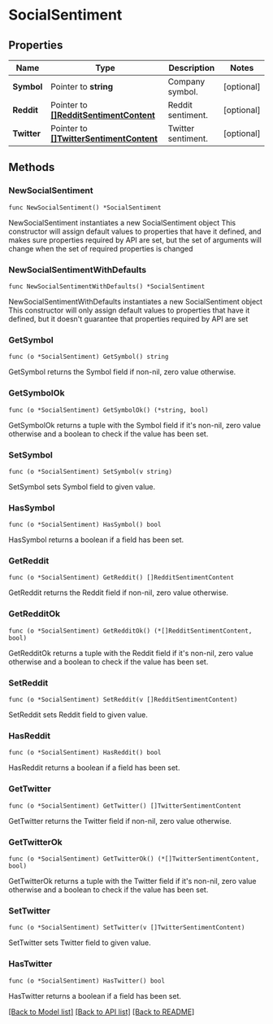 # SocialSentiment

## Properties

Name | Type | Description | Notes
------------ | ------------- | ------------- | -------------
**Symbol** | Pointer to **string** | Company symbol. | [optional] 
**Reddit** | Pointer to [**[]RedditSentimentContent**](RedditSentimentContent.md) | Reddit sentiment. | [optional] 
**Twitter** | Pointer to [**[]TwitterSentimentContent**](TwitterSentimentContent.md) | Twitter sentiment. | [optional] 

## Methods

### NewSocialSentiment

`func NewSocialSentiment() *SocialSentiment`

NewSocialSentiment instantiates a new SocialSentiment object
This constructor will assign default values to properties that have it defined,
and makes sure properties required by API are set, but the set of arguments
will change when the set of required properties is changed

### NewSocialSentimentWithDefaults

`func NewSocialSentimentWithDefaults() *SocialSentiment`

NewSocialSentimentWithDefaults instantiates a new SocialSentiment object
This constructor will only assign default values to properties that have it defined,
but it doesn't guarantee that properties required by API are set

### GetSymbol

`func (o *SocialSentiment) GetSymbol() string`

GetSymbol returns the Symbol field if non-nil, zero value otherwise.

### GetSymbolOk

`func (o *SocialSentiment) GetSymbolOk() (*string, bool)`

GetSymbolOk returns a tuple with the Symbol field if it's non-nil, zero value otherwise
and a boolean to check if the value has been set.

### SetSymbol

`func (o *SocialSentiment) SetSymbol(v string)`

SetSymbol sets Symbol field to given value.

### HasSymbol

`func (o *SocialSentiment) HasSymbol() bool`

HasSymbol returns a boolean if a field has been set.

### GetReddit

`func (o *SocialSentiment) GetReddit() []RedditSentimentContent`

GetReddit returns the Reddit field if non-nil, zero value otherwise.

### GetRedditOk

`func (o *SocialSentiment) GetRedditOk() (*[]RedditSentimentContent, bool)`

GetRedditOk returns a tuple with the Reddit field if it's non-nil, zero value otherwise
and a boolean to check if the value has been set.

### SetReddit

`func (o *SocialSentiment) SetReddit(v []RedditSentimentContent)`

SetReddit sets Reddit field to given value.

### HasReddit

`func (o *SocialSentiment) HasReddit() bool`

HasReddit returns a boolean if a field has been set.

### GetTwitter

`func (o *SocialSentiment) GetTwitter() []TwitterSentimentContent`

GetTwitter returns the Twitter field if non-nil, zero value otherwise.

### GetTwitterOk

`func (o *SocialSentiment) GetTwitterOk() (*[]TwitterSentimentContent, bool)`

GetTwitterOk returns a tuple with the Twitter field if it's non-nil, zero value otherwise
and a boolean to check if the value has been set.

### SetTwitter

`func (o *SocialSentiment) SetTwitter(v []TwitterSentimentContent)`

SetTwitter sets Twitter field to given value.

### HasTwitter

`func (o *SocialSentiment) HasTwitter() bool`

HasTwitter returns a boolean if a field has been set.


[[Back to Model list]](../README.md#documentation-for-models) [[Back to API list]](../README.md#documentation-for-api-endpoints) [[Back to README]](../README.md)


